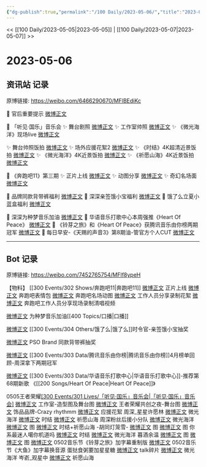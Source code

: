 ```yaml
---
{"dg-publish":true,"permalink":"/100 Daily/2023-05-06/","title":"2023-05-06","created":"2023-05-07T10:49:27.000+08:00","updated":"2023-05-25T20:20:13.339+08:00"}
---
```



<< [[100 Daily/2023-05-05\|2023-05-05]] | [[100 Daily/2023-05-07\|2023-05-07]] >>

# 2023-05-06

## 资讯站 记录

原博链接: https://weibo.com/6466290670/MFlBEdiKc

📍 官后重要提示 [微博正文](https://weibo.com/6466290670/4898542202653010)

💫 「听见·国乐」音乐会
✨ 舞台剧照 [微博正文](https://weibo.com/6466290670/4898390767044675)
✨ 工作室帅照 [微博正文](https://weibo.com/6466290670/4898390150483378)
✨ 《微光海洋》现场live [微博正文](https://weibo.com/6466290670/4898332219279582)

✨ 舞台帅照饭拍 [微博正文](https://weibo.com/6466290670/4898518294600654)
✨ 场外应援花絮2 [微博正文](https://weibo.com/6466290670/4898526959505459)
✨ 《时结》4K超清近景饭拍 [微博正文](https://weibo.com/6466290670/4898350388478727)
✨ 《微光海洋》4K近景饭拍 [微博正文](https://weibo.com/6466290670/4898350447200306)
✨ 《祈愿山海》4K近景饭拍 [微博正文](https://weibo.com/6466290670/4898332529394190)

💫 《奔跑吧11》第三期
✨ 正片上线 [微博正文](https://weibo.com/6466290670/4898343203900861)
✨ 动图分享 [微博正文](https://weibo.com/6466290670/4898412682548467)
✨ 奇幻名场面[微博正文](https://weibo.com/6466290670/4898520761632516)

💫 品牌同款背带裤福利 [微博正文](https://weibo.com/6466290670/4898440213958881)
💫 深深亲签饿小宝福利 [微博正文](https://weibo.com/6466290670/4898335351375928)
💫 饿了么立夏小蓝盒福利 [微博正文](https://weibo.com/6466290670/4898359154312278)

💫 深深为种梦音乐加油 [微博正文](https://weibo.com/6466290670/4898465392101436)
💫 华语音乐打歌中心本周强推《Heart Of Peace》 [微博正文](https://weibo.com/6466290670/4898441057275239)
💫 《铃芽之旅》和《Heart Of Peace》获腾讯音乐由你榜两期冠军 [微博正文](https://weibo.com/6466290670/4898504856571291)
💫 每日早安-《天赐的声音3》第8期油-管官方个人CUT [微博正文](https://weibo.com/6466290670/4898331719633401)

---
## Bot 记录

原博链接: https://weibo.com/7452765754/MFlf8ypeH

【物料】
[[300 Events/302 Shows/奔跑吧11\|奔跑吧11]]
[微博正文](https://weibo.com/5242381821/MFgeHplHb) 正片上线
[微博正文](https://weibo.com/5242381821/MFhO7eFkC) 奔跑吧表情包
[微博正文](http://weibo.com/5242381821/MFkWuhMTQ) 奔跑吧名场动图
[微博正文](http://weibo.com/6201405724/MFg3begY4) 工作人员分享录制花絮
[微博正文](http://weibo.com/7495641082/MFjT2lx2h) 奔跑吧工作人员分享现场录制清唱视频

[微博正文](http://weibo.com/7607124054/MFjpegGSK) 为种梦音乐加油[[400 Topics/口播\|口播]]

[微博正文](http://weibo.com/7756461320/MFg2wocFQ) [[300 Events/304 Others/饿了么\|饿了么]]时令官-亲签饿小宝抽奖

[微博正文](http://weibo.com/5710248208/MFis5w1XP) PSO Brand 同款背带裤抽奖

[微博正文](http://weibo.com/6733257358/MFjTJduFf) [[300 Events/303 Data/腾讯音乐由你榜\|腾讯音乐由你榜]]4月榜单回顾-周深拿下两期冠军

[微博正文](http://weibo.com/7186370005/MFikVF7ke) [[300 Events/303 Data/华语音乐打歌中心\|华语音乐打歌中心]]-推荐第68期新歌 《[[200 Songs/Heart Of Peace\|Heart Of Peace]]》

0505王者荣耀[[300 Events/301 Lives/「听见·国乐」音乐会\|「听见·国乐」音乐会]](续)
[微博正文](http://weibo.com/7478855230/MFheCnZUY) 工作室-造型图及舞台图
[微博正文](http://weibo.com/7712820124/MFhcHF1MU) 王者荣耀共创之夜-舞台图
[微博正文](http://weibo.com/6404591614/MFjLpx6iy) 饰品品牌-Crazy rhythmm
[微博正文](http://weibo.com/2974426362/MFiwRAZ3Y) 应援花絮
周深_星星许愿林
[微博正文](https://weibo.com/5115715524/MFgqAkCeO) 微光海洋
[微博正文](http://weibo.com/5115715524/MFj7lnit8) 时结
[微博正文](https://weibo.com/5115715524/MFkKNaGuh) 祈愿山海
周深粉丝后援小分队
[微博正文](https://weibo.com/5516625428/MFeJljtXb) 微光海洋
[微博正文](http://weibo.com/5516625428/MFkMqxX8t) 图
[微博正文](http://weibo.com/5516625428/MFlaI1H6C) 时结+祈愿山海
-胡同灯笼雪-
[微博正文](https://weibo.com/5352964966/MFgzZjQdk) 图
[微博正文](http://weibo.com/5352964966/MFkkXl4ID) 图
你系最迷人噶你机道吗
[微博正文](https://weibo.com/7724525486/MFjLl6faR) 时结
[微博正文](http://weibo.com/7724525486/MFkwK6iy8) 微光海洋
暮酒余温
[微博正文](https://weibo.com/2891278372/MFioQjqCn) 图
[微博正文](http://weibo.com/2891278372/MFiyViv0p) 图
[微博正文](https://weibo.com/2891278372/MFgcmlhwB) 0502音乐节《铃芽之旅》加字幕重制版
[微博正文](https://weibo.com/2891278372/MFkyXvrvX) 0502音乐节《大鱼》加字幕换音源
蛋挞食粥要加星星糖
[微博正文](https://weibo.com/6048634807/MFi7P6iyv) talk碎片
[微博正文](http://weibo.com/6048634807/MFiEsnxHY) 微光海洋
岑嵛_观星中
[微博正文](https://weibo.com/6803848198/MFgDb6xaj) 祈愿山海

